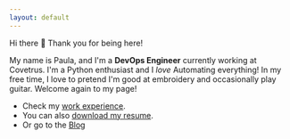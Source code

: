 ```yaml
---
layout: default
---
```

Hi there :wave: Thank you for being here! 

My name is Paula, and I'm a **DevOps Engineer** currently working at Covetrus. I'm a Python enthusiast and I _love_ Automating everything! In my free time, I love to pretend I'm good at embroidery and occasionally play guitar. Welcome again to my page!

- Check my [work experience](/work).
-  You can also [download my resume](/MendezResume.pdf).
- Or go to the [Blog](/blog)

